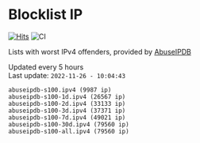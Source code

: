 # Blocklist IP

[![Hits](https://hits.seeyoufarm.com/api/count/incr/badge.svg?url=https%3A%2F%2Fgithub.com%2Fborestad%2Fblocklist-ip%2F&count_bg=%2379C83D&title_bg=%23555555&icon=&icon_color=%23E7E7E7&title=hits&edge_flat=false)](https://hits.seeyoufarm.com)  ![CI](https://img.shields.io/github/workflow/status/borestad/blocklist-ip/CI?style=flat-square)

Lists with worst IPv4 offenders, provided by [AbuseIPDB](https://www.abuseipdb.com/)

<!-- FOOTER-PLACEHOLDER -->
Updated every 5 hours<br>
Last update: `2022-11-26 - 10:04:43`
```
abuseipdb-s100.ipv4 (9987 ip)
abuseipdb-s100-1d.ipv4 (26567 ip)
abuseipdb-s100-2d.ipv4 (33133 ip)
abuseipdb-s100-3d.ipv4 (37371 ip)
abuseipdb-s100-7d.ipv4 (49021 ip)
abuseipdb-s100-30d.ipv4 (79560 ip)
abuseipdb-s100-all.ipv4 (79560 ip)
```

